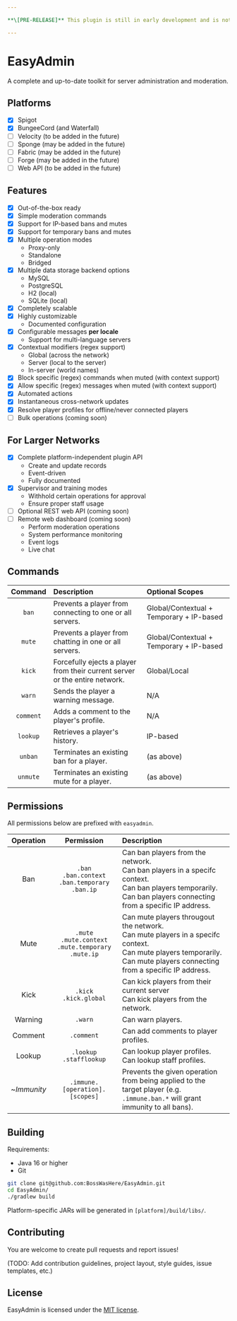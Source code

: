 ```yaml
---

**\[PRE-RELEASE]** This plugin is still in early development and is not ready for production usage!

---
```


# EasyAdmin

A complete and up-to-date toolkit for server administration and moderation.

## Platforms

- [x] Spigot
- [x] BungeeCord (and Waterfall)
- [ ] Velocity (to be added in the future)
- [ ] Sponge (may be added in the future)
- [ ] Fabric (may be added in the future)
- [ ] Forge (may be added in the future)
- [ ] Web API (to be added in the future)

## Features

- [x] Out-of-the-box ready
- [x] Simple moderation commands
- [x] Support for IP-based bans and mutes
- [x] Support for temporary bans and mutes
- [x] Multiple operation modes
    - Proxy-only
    - Standalone
    - Bridged
- [x] Multiple data storage backend options
    - MySQL
    - PostgreSQL
    - H2 (local)
    - SQLite (local)
- [x] Completely scalable
- [x] Highly customizable
    - Documented configuration
- [x] Configurable messages **per locale**
    - Support for multi-language servers
- [x] Contextual modifiers (regex support)
    - Global (across the network)
    - Server (local to the server)
    - In-server (world names)
- [x] Block specific (regex) commands when muted (with context support)
- [x] Allow specific (regex) messages when muted (with context support)
- [x] Automated actions
- [x] Instantaneous cross-network updates
- [x] Resolve player profiles for offline/never connected players
- [ ] Bulk operations (coming soon)

## For Larger Networks

- [x] Complete platform-independent plugin API
    - Create and update records
    - Event-driven
    - Fully documented
- [x] Supervisor and training modes
    - Withhold certain operations for approval
    - Ensure proper staff usage
- [ ] Optional REST web API (coming soon)
- [ ] Remote web dashboard (coming soon)
    - Perform moderation operations
    - System performance monitoring
    - Event logs
    - Live chat

## Commands

|  Command  | Description                                                                 | Optional Scopes                          |
|:---------:|:----------------------------------------------------------------------------|:-----------------------------------------|
|   `ban`   | Prevents a player from connecting to one or all servers.                    | Global/Contextual + Temporary + IP-based |
|  `mute`   | Prevents a player from chatting in one or all servers.                      | Global/Contextual + Temporary + IP-based |
|  `kick`   | Forcefully ejects a player from their current server or the entire network. | Global/Local                             |
|  `warn`   | Sends the player a warning message.                                         | N/A                                      |
| `comment` | Adds a comment to the player's profile.                                     | N/A                                      |
| `lookup`  | Retrieves a player's history.                                               | IP-based                                 |
|  `unban`  | Terminates an existing ban for a player.                                    | (as above)                               |
| `unmute`  | Terminates an existing mute for a player.                                   | (as above)                               |

## Permissions

All permissions below are prefixed with `easyadmin`.

|  Operation  |                          Permission                           | Description                                                                                                                                                                   |
|:-----------:|:-------------------------------------------------------------:|:------------------------------------------------------------------------------------------------------------------------------------------------------------------------------|
|     Ban     |   `.ban`<br>`.ban.context`<br>`.ban.temporary`<br>`.ban.ip`   | Can ban players from the network.<br>Can ban players in a specifc context.<br>Can ban players temporarily.<br>Can ban players connecting from a specific IP address.          |
|    Mute     | `.mute`<br>`.mute.context`<br>`.mute.temporary`<br>`.mute.ip` | Can mute players througout the network.<br>Can mute players in a specifc context.<br>Can mute players temporarily.<br>Can mute players connecting from a specific IP address. |
|    Kick     |                   `.kick`<br>`.kick.global`                   | Can kick players from their current server<br>Can kick players from the network.                                                                                              |
|   Warning   |                            `.warn`                            | Can warn players.                                                                                                                                                             |
|   Comment   |                          `.comment`                           | Can add comments to player profiles.                                                                                                                                          |
|   Lookup    |                  `.lookup`<br>`.stafflookup`                  | Can lookup player profiles.<br>Can lookup staff profiles.                                                                                                                     |
| ~*Immunity* |                `.immune.[operation].[scopes]`                 | Prevents the given operation from being applied to the target player (e.g. `.immune.ban.*` will grant immunity to all bans).                                                  |

## Building

Requirements:

- Java 16 or higher
- Git

```bash
git clone git@github.com:BossWasHere/EasyAdmin.git
cd EasyAdmin/
./gradlew build
```

Platform-specific JARs will be generated in `[platform]/build/libs/`.

## Contributing

You are welcome to create pull requests and report issues!

(TODO: Add contribution guidelines, project layout, style guides, issue templates, etc.)

## License

EasyAdmin is licensed under the [MIT license](https://github.com/BossWasHere/EasyAdmin/blob/main/LICENSE).